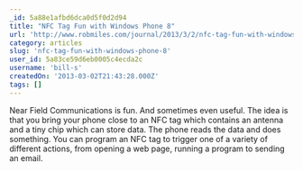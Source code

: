 ```yaml
---
_id: 5a88e1afbd6dca0d5f0d2d94
title: "NFC Tag Fun with Windows Phone 8"
url: 'http://www.robmiles.com/journal/2013/3/2/nfc-tag-fun-with-windows-phone-8.html'
category: articles
slug: 'nfc-tag-fun-with-windows-phone-8'
user_id: 5a83ce59d6eb0005c4ecda2c
username: 'bill-s'
createdOn: '2013-03-02T21:43:28.000Z'
tags: []
---
```


Near Field Communications is fun. And sometimes even useful. The idea is that you bring your phone close to an NFC tag which contains an antenna and a tiny chip which can store data. The phone reads the data and does something. You can program an NFC tag to trigger one of a variety of different actions, from opening a web page, running a program to sending an email.
